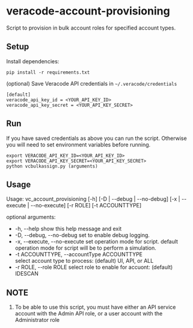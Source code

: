 # veracode-account-provisioning
 Script to provision in bulk account roles for specified account types.

## Setup

Install dependencies:

    pip install -r requirements.txt

(optional) Save Veracode API credentials in `~/.veracode/credentials`

    [default]
    veracode_api_key_id = <YOUR_API_KEY_ID>
    veracode_api_key_secret = <YOUR_API_KEY_SECRET>

## Run

If you have saved credentials as above you can run the script. Otherwise you will need to set environment variables before running.

    export VERACODE_API_KEY_ID=<YOUR_API_KEY_ID>
    export VERACODE_API_KEY_SECRET=<YOUR_API_KEY_SECRET>
    python vcbulkassign.py (arguments)


## Usage
Usage: vc_account_provisioning [-h] [-D | --debug | --no-debug] [-x | --execute | --no-execute] [-r ROLE] [-t ACCOUNTTYPE]

optional arguments:
 -  -h, --help                    show this help message and exit  
 -  -D, --debug, --no-debug       set to enable debug logging.  
 -  -x, --execute, --no-execute   set operation mode for script. default operation mode for script will be to perform a simulation.  
 -  -t ACCOUNTTYPE, --accountType ACCOUNTTYPE  
                                  select account type to process: (default) UI, API, or ALL  
 -  -r ROLE, --role ROLE          select role to enable for accuont: (default) IDESCAN  


## NOTE

1. To be able to use this script, you must have either an API service account with the Admin API role, or a user account with the Administrator role
